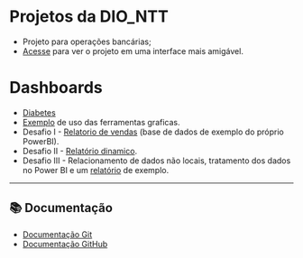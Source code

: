 # Projetos da DIO_NTT

- Projeto para operações bancárias;
- [Acesse](https://deploys.streamlit.app/) para ver o projeto em uma interface mais amigável.

# Dashboards

 - [Diabetes](https://app.powerbi.com/view?r=eyJrIjoiMGE1OWY3ODQtZTlmNC00OWM3LThiNDItZGY5NTMyM2MzYzY1IiwidCI6ImU0M2Y1NzdhLWEzNjktNGQ4My05MjliLTdlNzc3MDYwNmFmOCJ9)
 - [Exemplo](https://app.powerbi.com/view?r=eyJrIjoiOWE4ZWU2ZjEtZjkwMy00ODE5LWFjNjItYTRjNTA4NzY2MmVhIiwidCI6ImU0M2Y1NzdhLWEzNjktNGQ4My05MjliLTdlNzc3MDYwNmFmOCJ9) de uso das ferramentas graficas.
 - Desafio I - [Relatorio de vendas](https://app.powerbi.com/view?r=eyJrIjoiNTk3NDdjZGYtOTQ4ZS00M2RkLWE4ZDEtOTViMDcwOWYzMzVmIiwidCI6ImU0M2Y1NzdhLWEzNjktNGQ4My05MjliLTdlNzc3MDYwNmFmOCJ9) (base de dados de exemplo do próprio PowerBI).
 - Desafio II - [Relatório dinamico](https://app.powerbi.com/view?r=eyJrIjoiNGE1ZGIwZjktYWQ2NS00Mzg2LWE3YTQtZmYzNTc0NGQ2NzdlIiwidCI6ImU0M2Y1NzdhLWEzNjktNGQ4My05MjliLTdlNzc3MDYwNmFmOCJ9).
 - Desafio III - Relacionamento de dados não locais, tratamento dos dados no Power BI e um [relatório](https://app.powerbi.com/view?r=eyJrIjoiY2M5YTc1ZmItMjEyMy00YmJlLTgxMjEtMGVhM2Q0MjUzYzJhIiwidCI6ImU0M2Y1NzdhLWEzNjktNGQ4My05MjliLTdlNzc3MDYwNmFmOCJ9) de exemplo.

---

## 📚 Documentação

- [Documentação Git](https://git-scm.com/doc)
- [Documentação GitHub](https://docs.github.com/)



